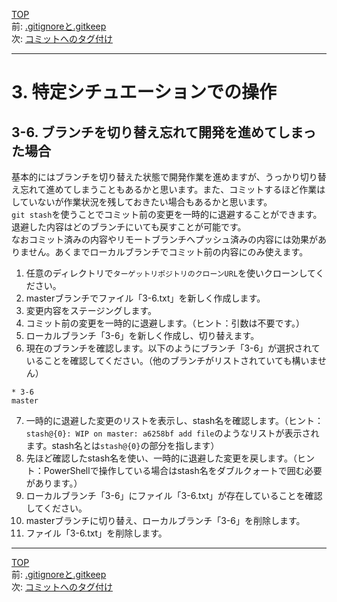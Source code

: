 [TOP](../README.md)   
前: [.gitignoreと.gitkeep](./ignore-keep.md)  
次: [コミットへのタグ付け](./tag.md)  

---

# 3. 特定シチュエーションでの操作
## 3-6. ブランチを切り替え忘れて開発を進めてしまった場合
基本的にはブランチを切り替えた状態で開発作業を進めますが、うっかり切り替え忘れて進めてしまうこともあるかと思います。また、コミットするほど作業はしていないが作業状況を残しておきたい場合もあるかと思います。  
`git stash`を使うことでコミット前の変更を一時的に退避することができます。退避した内容はどのブランチにいても戻すことが可能です。  
なおコミット済みの内容やリモートブランチへプッシュ済みの内容には効果がありません。あくまでローカルブランチでコミット前の内容にのみ使えます。  

1. 任意のディレクトリで`ターゲットリポジトリのクローンURL`を使いクローンしてください。
2. masterブランチでファイル「3-6.txt」を新しく作成します。
3. 変更内容をステージングします。
4. コミット前の変更を一時的に退避します。（ヒント：引数は不要です。）
5. ローカルブランチ「3-6」を新しく作成し、切り替えます。
6. 現在のブランチを確認します。以下のようにブランチ「3-6」が選択されていることを確認してください。（他のブランチがリストされていても構いません）
```
* 3-6
master
```
7. 一時的に退避した変更のリストを表示し、stash名を確認します。（ヒント：`stash@{0}: WIP on master: a6258bf add file`のようなリストが表示されます。stash名とは`stash@{0}`の部分を指します）
8. 先ほど確認したstash名を使い、一時的に退避した変更を戻します。（ヒント：PowerShellで操作している場合はstash名をダブルクォートで囲む必要があります。）
9. ローカルブランチ「3-6」にファイル「3-6.txt」が存在していることを確認してください。
10. masterブランチに切り替え、ローカルブランチ「3-6」を削除します。
11. ファイル「3-6.txt」を削除します。


--- 

[TOP](../README.md)   
前: [.gitignoreと.gitkeep](./ignore-keep.md)  
次: [コミットへのタグ付け](./tag.md)  
